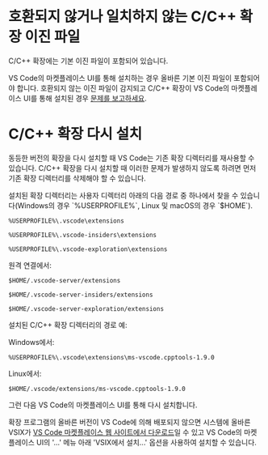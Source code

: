 <html><head></head><body><h1 data-loc-id="incompatible.extension.heading">호환되지 않거나 일치하지 않는 C/C++ 확장 이진 파일</h1>

<p data-loc-id="incompat.extension.text1">C/C++ 확장에는 기본 이진 파일이 포함되어 있습니다.</p>

<p data-loc-id="incompat.extension.text2">VS Code의 마켓플레이스 UI를 통해 설치하는 경우 올바른 기본 이진 파일이 포함되어야 합니다. 호환되지 않는 이진 파일이 감지되고 C/C++ 확장이 VS Code의 마켓플레이스 UI를 통해 설치된 경우 <a href="https://github.com/microsoft/vscode/issues/new?assignees=&amp;labels=&amp;template=bug_report.md" data-loc-id="bug.report.link.title">문제를 보고하세요</a>.</p>

<h1 data-loc-id="reinstalling.extension.heading">C/C++ 확장 다시 설치</h1>

<p data-loc-id="reinstall.extension.text1">동등한 버전의 확장을 다시 설치할 때 VS Code는 기존 확장 디렉터리를 재사용할 수 있습니다. C/C++ 확장을 다시 설치할 때 이러한 문제가 발생하지 않도록 하려면 먼저 기존 확장 디렉터리를 삭제해야 할 수 있습니다.</p>

<p data-loc-id="reinstall.extension.text2">설치된 확장 디렉터리는 사용자 디렉터리 아래의 다음 경로 중 하나에서 찾을 수 있습니다(Windows의 경우 `%USERPROFILE%`, Linux 및 macOS의 경우 `$HOME`).</p>

<pre><code class="lang-bash">%USERPROFILE%\.vscode\extensions</code></pre>
<pre><code class="lang-bash">%USERPROFILE%\.vscode-insiders\extensions</code></pre>
<pre><code class="lang-bash">%USERPROFILE%\.vscode-exploration\extensions</code></pre>

<p data-loc-id="reinstall.extension.text3">원격 연결에서:</p>
<pre><code class="lang-bash">$HOME/.vscode-server/extensions</code></pre>
<pre><code class="lang-bash">$HOME/.vscode-server-insiders/extensions</code></pre>
<pre><code class="lang-bash">$HOME/.vscode-server-exploration/extensions</code></pre>

<p data-loc-id="reinstall.extension.text4">설치된 C/C++ 확장 디렉터리의 경로 예:</p>

<p data-loc-id="reinstall.extension.text5">Windows에서:</p>
<pre><code class="lang-bash">%USERPROFILE%\.vscode\extensions\ms-vscode.cpptools-1.9.0</code></pre>

<p data-loc-id="reinstall.extension.text6">Linux에서:</p>
<pre><code class="lang-bash">$HOME/.vscode/extensions/ms-vscode.cpptools-1.9.0</code></pre>

<p data-loc-id="reinstall.extension.text7">그런 다음 VS Code의 마켓플레이스 UI를 통해 다시 설치합니다.</p>

<p data-loc-id="reinstall.extension.text8">확장 프로그램의 올바른 버전이 VS Code에 의해 배포되지 않으면 시스템에 올바른 VSIX가 <a href="https://marketplace.visualstudio.com/items?itemName=ms-vscode.cpptools" data-loc-id="download.vsix.link.title">VS Code 마켓플레이스 웹 사이트에서 다운로드</a>일 수 있고 VS Code의 마켓플레이스 UI의 '...' 메뉴 아래 'VSIX에서 설치...' 옵션을 사용하여 설치할 수 있습니다.</p>
</body></html>
